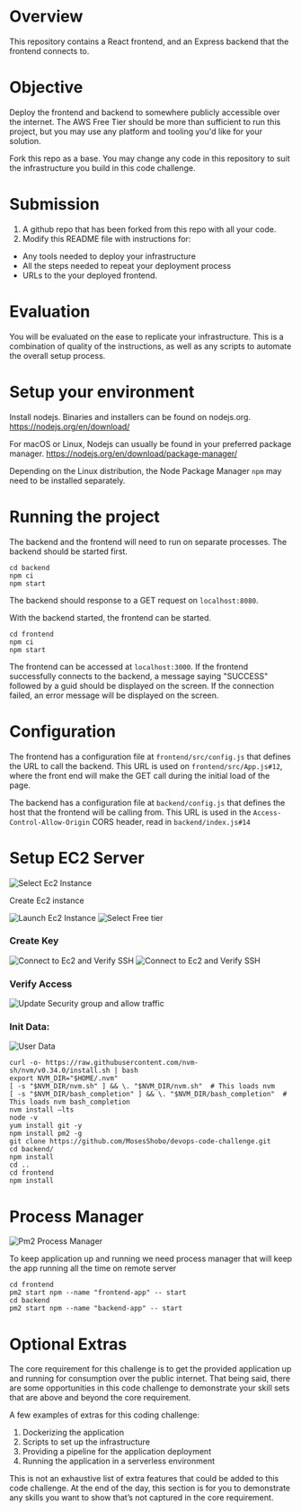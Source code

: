 # Overview
This repository contains a React frontend, and an Express backend that the frontend connects to.

# Objective
Deploy the frontend and backend to somewhere publicly accessible over the internet. The AWS Free Tier should be more than sufficient to run this project, but you may use any platform and tooling you'd like for your solution.

Fork this repo as a base. You may change any code in this repository to suit the infrastructure you build in this code challenge.

# Submission
1. A github repo that has been forked from this repo with all your code.
2. Modify this README file with instructions for:
* Any tools needed to deploy your infrastructure
* All the steps needed to repeat your deployment process
* URLs to the your deployed frontend.

# Evaluation
You will be evaluated on the ease to replicate your infrastructure. This is a combination of quality of the instructions, as well as any scripts to automate the overall setup process.

# Setup your environment
Install nodejs. Binaries and installers can be found on nodejs.org.
https://nodejs.org/en/download/

For macOS or Linux, Nodejs can usually be found in your preferred package manager.
https://nodejs.org/en/download/package-manager/

Depending on the Linux distribution, the Node Package Manager `npm` may need to be installed separately.

# Running the project
The backend and the frontend will need to run on separate processes. The backend should be started first.
```
cd backend
npm ci
npm start
```
The backend should response to a GET request on `localhost:8080`.

With the backend started, the frontend can be started.
```
cd frontend
npm ci
npm start
```
The frontend can be accessed at `localhost:3000`. If the frontend successfully connects to the backend, a message saying "SUCCESS" followed by a guid should be displayed on the screen.  If the connection failed, an error message will be displayed on the screen.

# Configuration
The frontend has a configuration file at `frontend/src/config.js` that defines the URL to call the backend. This URL is used on `frontend/src/App.js#12`, where the front end will make the GET call during the initial load of the page.

The backend has a configuration file at `backend/config.js` that defines the host that the frontend will be calling from. This URL is used in the `Access-Control-Allow-Origin` CORS header, read in `backend/index.js#14`

# Setup EC2 Server

![Select Ec2 Instance](https://github.com/MosesShobo/devops-code-challenge/blob/main/doc/Select-Ec2-console.png)

Create Ec2 instance

![Launch Ec2 Instance](https://github.com/MosesShobo/devops-code-challenge/blob/main/doc/Select-Launch-instance.png)
![Select Free tier](https://github.com/MosesShobo/devops-code-challenge/blob/main/doc/select-free-tier.png)

### Create Key

![Connect to Ec2 and Verify SSH](https://github.com/MosesShobo/devops-code-challenge/blob/main/doc/Create-key-pair.png)
![Connect to Ec2 and Verify SSH](https://github.com/MosesShobo/devops-code-challenge/blob/main/doc/verify-node-via-ssh.png)


### Verify Access

![Update Security group and allow traffic](https://github.com/MosesShobo/devops-code-challenge/blob/main/doc/update-security-group.png)



### Init Data:

![User Data](https://github.com/MosesShobo/devops-code-challenge/blob/main/doc/add-user-data.png)

```shell
curl -o- https://raw.githubusercontent.com/nvm-sh/nvm/v0.34.0/install.sh | bash
export NVM_DIR="$HOME/.nvm"
[ -s "$NVM_DIR/nvm.sh" ] && \. "$NVM_DIR/nvm.sh"  # This loads nvm
[ -s "$NVM_DIR/bash_completion" ] && \. "$NVM_DIR/bash_completion"  # This loads nvm bash_completion
nvm install —lts
node -v
yum install git -y
npm install pm2 -g
git clone https://github.com/MosesShobo/devops-code-challenge.git
cd backend/
npm install
cd ..
cd frontend
npm install

```

# Process Manager

![Pm2 Process Manager](https://github.com/MosesShobo/devops-code-challenge/blob/main/doc/pm2-processmanager.png)


To keep application up and running we need process manager that will keep the app running all the time on remote server

```shell
cd frontend
pm2 start npm --name "frontend-app" -- start
cd backend
pm2 start npm --name "backend-app" -- start
```


# Optional Extras
The core requirement for this challenge is to get the provided application up and running for consumption over the public internet. That being said, there are some opportunities in this code challenge to demonstrate your skill sets that are above and beyond the core requirement.

A few examples of extras for this coding challenge:
1. Dockerizing the application
2. Scripts to set up the infrastructure
3. Providing a pipeline for the application deployment
4. Running the application in a serverless environment

This is not an exhaustive list of extra features that could be added to this code challenge. At the end of the day, this section is for you to demonstrate any skills you want to show that’s not captured in the core requirement.



